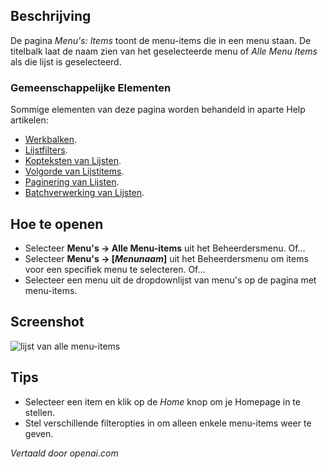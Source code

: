 <!-- Filename: Help4.x:Menus:_Items  / Display title: Menu's: Items -->

## Beschrijving

De pagina *Menu's: Items* toont de menu-items die in een menu staan. De titelbalk 
laat de naam zien van het geselecteerde menu of *Alle Menu Items* als die lijst 
is geselecteerd.

### Gemeenschappelijke Elementen

Sommige elementen van deze pagina worden behandeld in aparte Help artikelen:

* [Werkbalken](jdocmanual?article=help/common-elements/toolbars).
* [Lijstfilters](jdocmanual?article=help/common-elements/list-filters).
* [Kopteksten van Lijsten](jdocmanual?article=help/common-elements/list-column-headers).
* [Volgorde van Lijstitems](jdocmanual?article=help/common-elements/list-ordering).
* [Paginering van Lijsten](jdocmanual?article=help/common-elements/list-pagination).
* [Batchverwerking van Lijsten](jdocmanual?article=help/common-elements/list-batch-process).

## Hoe te openen

- Selecteer **Menu's → Alle Menu-items** uit het Beheerdersmenu. Of...
- Selecteer **Menu's → \[*Menunaam*\]** uit het Beheerdersmenu om items voor een specifiek menu te selecteren. Of...
- Selecteer een menu uit de dropdownlijst van menu's op de pagina met menu-items.

## Screenshot

![lijst van alle menu-items](../../../nl/images/menus/menus-all-menu-items-list.png)

## Tips

- Selecteer een item en klik op de *Home* knop om je Homepage in te stellen.
- Stel verschillende filteropties in om alleen enkele menu-items weer te geven.

*Vertaald door openai.com*

